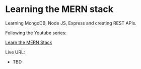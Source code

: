 # Learning the MERN stack
Learning MongoDB, Node JS, Express and creating REST APIs.

Following the Youtube series:

[Learn the MERN Stack](https://www.youtube.com/playlist?list=PLillGF-RfqbbQeVSccR9PGKHzPJSWqcsm)

Live URL:
- TBD
